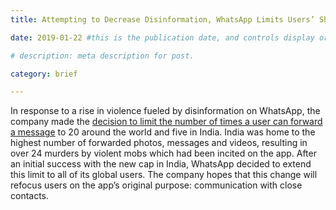 ```yaml
---
title: Attempting to Decrease Disinformation, WhatsApp Limits Users’ Sharing Abilities

date: 2019-01-22 #this is the publication date, and controls display order.

# description: meta description for post.

category: brief

---
```


In response to a rise in violence fueled by disinformation on WhatsApp, the company made the [decision to limit the number of times a user can forward a message][link] to 20 around the world and five in India. India was home to the highest number of forwarded photos, messages and videos, resulting in over 24 murders by violent mobs which had been incited on the app. After an initial success with the new cap in India, WhatsApp decided to extend this limit to all of its global users. The company hopes that this change will refocus users on the app’s original purpose: communication with close contacts.

[link]: https://www.washingtonpost.com/technology/2019/01/22/whatsapp-is-trying-clamp-down-viral-misinformation-with-messaging-limit/?utm_term=.c20fd158a042
